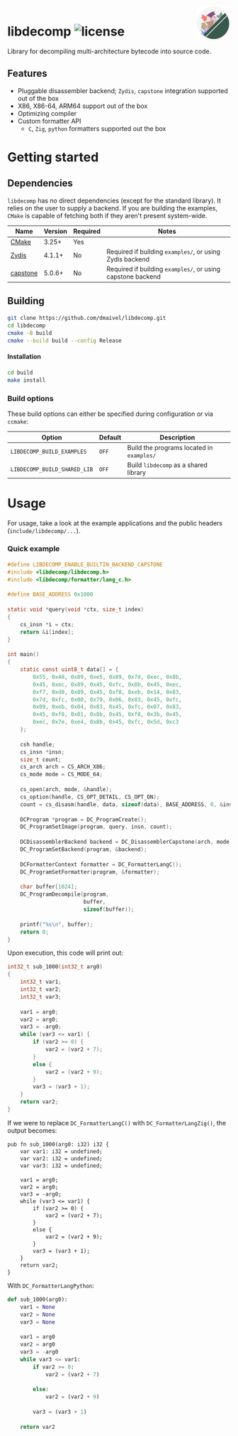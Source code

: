 <img align="right" width="15%" src="media/decomp.svg">

# libdecomp ![license](https://img.shields.io/badge/license-MIT-blue)

Library for decompiling multi-architecture bytecode into source code. 

## Features

- Pluggable disassembler backend; `Zydis`, `capstone` integration supported out of the box
- X86, X86-64, ARM64 support out of the box
- Optimizing compiler
- Custom formatter API
  - `C`, `Zig`, `python` formatters supported out the box

# Getting started

## Dependencies

`libdecomp` has no direct dependencies (except for the standard library). It relies on the user to supply a backend. If you are building the examples, `CMake` is capable of fetching both if they aren't present system-wide.

| Name | Version | Required | Notes |
| ---- | ------- | - | - |
| [CMake](https://cmake.org/) | 3.25+ | Yes |  |
| [Zydis](https://github.com/zyantific/zydis) | 4.1.1+ | No | Required if building `examples/`, or using Zydis backend |
| [capstone](https://github.com/capstone-engine/capstone) | 5.0.6+ | No | Required if building `examples/`, or using capstone backend | 

## Building

```bash
git clone https://github.com/dmaivel/libdecomp.git
cd libdecomp
cmake -B build
cmake --build build --config Release
```

#### Installation 

```bash
cd build 
make install
```

### Build options

These build options can either be specified during configuration or via `ccmake`:

| Option | Default | Description |
| - | - | - |
| `LIBDECOMP_BUILD_EXAMPLES` | `OFF` | Build the programs located in `examples/`
| `LIBDECOMP_BUILD_SHARED_LIB` | `OFF` | Build `libdecomp` as a shared library 

# Usage

For usage, take a look at the example applications and the public headers (`include/libdecomp/...`).

### Quick example

```c 
#define LIBDECOMP_ENABLE_BUILTIN_BACKEND_CAPSTONE
#include <libdecomp/libdecomp.h>
#include <libdecomp/formatter/lang_c.h>

#define BASE_ADDRESS 0x1000

static void *query(void *ctx, size_t index)
{
    cs_insn *i = ctx;
    return &i[index];
}

int main()
{
    static const uint8_t data[] = { 
        0x55, 0x48, 0x89, 0xe5, 0x89, 0x7d, 0xec, 0x8b, 
        0x45, 0xec, 0x89, 0x45, 0xfc, 0x8b, 0x45, 0xec, 
        0xf7, 0xd8, 0x89, 0x45, 0xf8, 0xeb, 0x14, 0x83, 
        0x7d, 0xfc, 0x00, 0x79, 0x06, 0x83, 0x45, 0xfc, 
        0x09, 0xeb, 0x04, 0x83, 0x45, 0xfc, 0x07, 0x83, 
        0x45, 0xf8, 0x01, 0x8b, 0x45, 0xf8, 0x3b, 0x45, 
        0xec, 0x7e, 0xe4, 0x8b, 0x45, 0xfc, 0x5d, 0xc3 
    };

    csh handle;
    cs_insn *insn;
    size_t count;
    cs_arch arch = CS_ARCH_X86;
    cs_mode mode = CS_MODE_64;

    cs_open(arch, mode, &handle);
    cs_option(handle, CS_OPT_DETAIL, CS_OPT_ON); 
    count = cs_disasm(handle, data, sizeof(data), BASE_ADDRESS, 0, &insn);

    DCProgram *program = DC_ProgramCreate();
    DC_ProgramSetImage(program, query, insn, count);

    DCDisassemblerBackend backend = DC_DisassemblerCapstone(arch, mode);
    DC_ProgramSetBackend(program, &backend);
    
    DCFormatterContext formatter = DC_FormatterLangC();
    DC_ProgramSetFormatter(program, &formatter);

    char buffer[1024];
    DC_ProgramDecompile(program, 
                        buffer, 
                        sizeof(buffer));

    printf("%s\n", buffer);
    return 0;
}
```

Upon execution, this code will print out:
```c 
int32_t sub_1000(int32_t arg0)
{
    int32_t var1;
    int32_t var2;
    int32_t var3;

    var1 = arg0;
    var2 = arg0;
    var3 = -arg0;
    while (var3 <= var1) {
        if (var2 >= 0) {
            var2 = (var2 + 7);
        }
        else {
            var2 = (var2 + 9);
        }
        var3 = (var3 + 1);
    }
    return var2;
}
```

If we were to replace `DC_FormatterLangC()` with `DC_FormatterLangZig()`, the output becomes:
```zig
pub fn sub_1000(arg0: i32) i32 {
    var var1: i32 = undefined;
    var var2: i32 = undefined;
    var var3: i32 = undefined;

    var1 = arg0;
    var2 = arg0;
    var3 = -arg0;
    while (var3 <= var1) {
        if (var2 >= 0) {
            var2 = (var2 + 7);
        }
        else {
            var2 = (var2 + 9);
        }
        var3 = (var3 + 1);
    }
    return var2;
}
```

With `DC_FormatterLangPython`:
```python 
def sub_1000(arg0):
    var1 = None
    var2 = None
    var3 = None

    var1 = arg0
    var2 = arg0
    var3 = -arg0
    while var3 <= var1:
        if var2 >= 0:
            var2 = (var2 + 7)
        
        else:
            var2 = (var2 + 9)
        
        var3 = (var3 + 1)
    
    return var2
```
